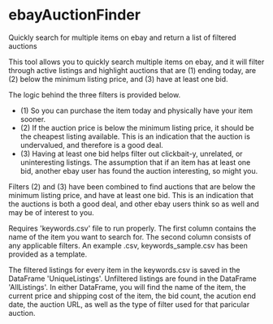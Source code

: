 # ebayAuctionFinder
 Quickly search for multiple items on ebay and return a list of filtered auctions

This tool allows you to quickly search multiple items on ebay, and it will filter through active listings and highlight auctions that are (1) ending today, are (2) below the minimum listing price, and (3) have at least one bid. 

The logic behind the three filters is provided below. 
- (1) So you can purchase the item today and physically have your item sooner.  
- (2) If the auction price is below the minimum listing price, it should be the cheapest listing available. This is an indication that the auction is undervalued, and therefore is a good deal. 
- (3) Having at least one bid helps filter out clickbait-y, unrelated, or uninteresting listings. The assumption that if an item has at least one bid, another ebay user has found the auction interesting, so might you. 

Filters (2) and (3) have been combined to find auctions that are below the minimum listing price, and have at least one bid. This is an indication that the auctions is both a good deal, and other ebay users think so as well and may be of interest to you.    

Requires 'keywords.csv' file to run properly. 
The first column contains the name of the item you want to search for. The second column consists of any applicable filters. An example .csv, keywords_sample.csv has been provided as a template.

The filtered listings for every item in the keywords.csv is saved in the DataFrame 'UniqueListings'. Unfiltered listings are found in the DataFrame 'AllListings'. In either DataFrame, you will find the name of the item, the current price and shipping cost of the item, the bid count, the acution end date, the auction URL, as well as the type of filter used for that paricular auction. 
